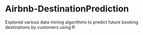 # Airbnb-DestinationPrediction
Explored various data mining algorithms to predict future booking destinations by customers using R
